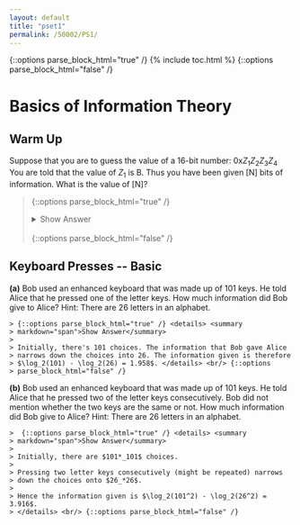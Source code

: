 ```yaml
---
layout: default
title: "pset1"
permalink: /50002/PS1/
---
```


{::options parse_block_html="true" /}
{% include toc.html %}
{::options parse_block_html="false" /}


# Basics of Information Theory

## Warm Up

Suppose that you are to guess the value of a 16-bit number: 0x$Z_1Z_2Z_3Z_4$ You are told that the value of $Z_1$ is B. Thus you have been given [N] bits of information. What is the value of [N]?

	

> {::options parse_block_html="true" /} 	<details> 	  <summary
> markdown="span">Show Answer</summary>
> 	   	Obviously $Z_x$ represents 4 bits since these are in hexadecimal number system (indicated with the prefix of `0x`.) We are literally
> told that the first hex digit is $B = 1011$. Hence we are given **4
> bits of information**.  There are still other 12 bits that we do not
> know of its value.  	</details> 	<br/> 	{::options
> parse_block_html="false" /}


## Keyboard Presses -- Basic
**(a)** Bob used an enhanced keyboard that was made up of 101 keys. He told Alice that he pressed one of the letter keys. How much information did Bob give to Alice? Hint: There are 26 letters in an alphabet.

	> {::options parse_block_html="true" /} <details> <summary
	> markdown="span">Show Answer</summary>
	> 
	> Initially, there's 101 choices. The information that Bob gave Alice
	> narrows down the choices into 26. The information given is therefore
	> $\log_2(101) - \log_2(26) = 1.958$. </details> <br/> {::options
	> parse_block_html="false" /}

**(b)** Bob used an enhanced keyboard that was made up of 101 keys. He told Alice that he pressed two of the letter keys consecutively. Bob did not mention whether the two keys are the same or not. How much information did Bob give to Alice? Hint: There are 26 letters in an alphabet.

	>  {::options parse_block_html="true" /} <details> <summary
	> markdown="span">Show Answer</summary>
	> 
	> Initially, there are $101*_101$ choices. 
	> 
	> Pressing two letter keys consecutively (might be repeated) narrows
	> down the choices onto $26_*26$. 
	> 
	> Hence the information given is $\log_2(101^2) - \log_2(26^2) = 3.916$.
	> </details> <br/> {::options parse_block_html="false" /}

  
<!--stackedit_data:
eyJoaXN0b3J5IjpbMjY2NTkzMjkyLDk3NzU0NDk1Nl19
-->